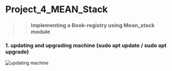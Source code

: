 # Project_4_MEAN_Stack
>>### Implementing a Book-registry using Mean_stack module 

### 1. updating and upgrading machine **(sudo apt update / sudo apt upgrade**)

![updating machine][def]

[def]: file:///home/tunji/Pictures/Project%204%20MEAN_stack/updating%20application%20dependencies.png